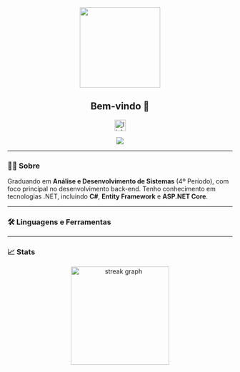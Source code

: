 <div align="center">
  <img height="180" src="https://dotnet.microsoft.com/blob-assets/images/illustrations/why-ecosystem.svg" />
</div>

<h2 align="center">Bem-vindo 👋</h2>

<p align="center">
  <a href="https://www.linkedin.com/in/gabriel-monteiro-58706b280/" target="_blank">
    <img src="https://img.shields.io/static/v1?message=LinkedIn&logo=linkedin&label=&color=0077B5&logoColor=white&labelColor=&style=for-the-badge" height="25" alt="linkedin logo" />
  </a>
</p>

<p align="center">
  <img src="https://visitor-badge.laobi.icu/badge?page_id=GabrielMonteiroR.GabrielMonteiroR&" />
</p>

---

### 👨‍💻 Sobre
Graduando em **Análise e Desenvolvimento de Sistemas** (4º Período), com foco principal no desenvolvimento back-end. Tenho conhecimento em tecnologias .NET, incluindo **C#**, **Entity Framework** e **ASP.NET Core**.

---

### 🛠 Linguagens e Ferramentas

<div align="left">
  <!-- .NET Stack -->
  <!-- <img src="https://cdn.jsdelivr.net/gh/devicons/devicon/icons/dot-net/dot-net-plain-wordmark.svg" height="50" alt="dot-net logo" /> -->
  <!-- <img width="15" /> -->
  <!-- <img src="https://cdn.jsdelivr.net/gh/devicons/devicon/icons/csharp/csharp-original.svg" height="50" alt="csharp logo" /> -->
  <!-- <img width="15" /> -->
  <!-- <img src="https://cdn.jsdelivr.net/gh/devicons/devicon@latest/icons/dotnetcore/dotnetcore-original.svg" height="50" alt="dotnetcore logo" /> -->
  <!-- <img width="15" /> -->
  <!-- <img src="https://cdn.jsdelivr.net/gh/devicons/devicon@latest/icons/blazor/blazor-original.svg" height="50" alt="blazor logo" /> -->
  <!-- <img width="15" /> -->
  <!-- <img src="https://cdn.jsdelivr.net/gh/devicons/devicon@latest/icons/nuget/nuget-original.svg" height="50" alt="nuget logo" /> -->
  
  <!-- Banco de Dados -->
  <!-- <img width="15" /> -->
  <!-- <img src="https://cdn.jsdelivr.net/gh/devicons/devicon/icons/mysql/mysql-original.svg" height="50" alt="mysql logo" /> -->
  <!-- <img width="15" /> -->
  <!-- <img src="https://cdn.jsdelivr.net/gh/devicons/devicon/icons/microsoftsqlserver/microsoftsqlserver-plain.svg" height="50" alt="microsoftsqlserver logo" /> -->
  <!-- <img width="15" /> -->
  <!-- <img src="https://cdn.jsdelivr.net/gh/devicons/devicon@latest/icons/dynamodb/dynamodb-original.svg" height="50" alt="dynamodb logo" /> -->

  <!-- Mensageria e Backend -->
  <!-- <img width="15" /> -->
  <!-- <img src="https://cdn.jsdelivr.net/gh/devicons/devicon@latest/icons/rabbitmq/rabbitmq-original-wordmark.svg" height="50" alt="rabbitmq logo" /> -->
  <!-- <img width="15" /> -->
  <!-- <img src="https://cdn.jsdelivr.net/gh/devicons/devicon@latest/icons/swagger/swagger-original.svg" height="50" alt="swagger logo" /> -->

  <!-- Ferramentas e Infraestrutura -->
  <!-- <img width="15" /> -->
  <!-- <img src="https://cdn.jsdelivr.net/gh/devicons/devicon@latest/icons/docker/docker-original-wordmark.svg" height="50" alt="docker logo" /> -->
  <!-- <img width="15" /> -->
  <!-- <img src="https://cdn.jsdelivr.net/gh/devicons/devicon@latest/icons/visualstudio/visualstudio-original.svg" height="50" alt="visualstudio logo" /> -->
  <!-- <img width="15" /> -->
  <!-- <img src="https://cdn.jsdelivr.net/gh/devicons/devicon@latest/icons/amazonwebservices/amazonwebservices-plain-wordmark.svg" height="50" alt="aws logo" /> -->
</div>

---

### 📈 Stats

<div align="center">
  <img src="https://streak-stats.demolab.com?user=GabrielMonteiroR&locale=en&mode=daily&theme=dark&hide_border=false&border_radius=5&order=3" height="220" alt="streak graph" />
</div>
